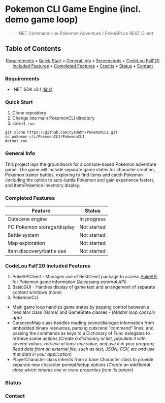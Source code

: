 # Pokemon CLI Game Engine (incl. demo game loop)
> .NET Command-line Pokemon Adventure / PokeAPI.co REST Client

## Table of Contents
<p align="center">
  <a href="#requirements">Requirements</a> •
  <a href="#quick-start">Quick Start</a> •
  <a href="#general-info">General Info</a> •
  <a href="#screenshots">Screenshots</a> •
  <a href="#codelou-fall20-included-features">CodeLou Fall'20 Included Features</a> •
  <a href="#completed-features">Completed Features</a> •
  <a href="#credits">Credits</a> •
  <a href="#status">Status</a> •
  <a href="#contact">Contact</a>
</p>

### Requirements
* .NET SDK v3.1 [(link)](https://dotnet.microsoft.com/download/dotnet-core/3.1)

### Quick Start
1. Clone repository
2. Change into main PokemonCLI directory
3. `dotnet run`
```
git clone https://github.com/cyadehn/PokemonCLI.git
cd pokemon-cli/PokemonCLI/PokemonCLI
dotnet run
```

### General Info
This project lays the groundwork for a console-based Pokemon adventure game. The game will include separate game states for character creation, Pokemon trainer battles, exploring to find items and catch Pokemon (including the option to auto-battle Pokemon and gain experience faster), and item/Pokemon inventory display.

### Completed Features
| Feature | Status |
| -- | -- |
| Cutscene engine | In progress |
| PC Pokemon storage/display | Not started |
| Battle system | Not started |
| Map exploration | Not started |
| Item discovery/battle use | Not started |

### CodeLou Fall'20 Included Features
1. PokeAPIClient - Manages use of RestClient package to access [PokeAPI](https://pokeapi.co/) for Pokemon game information (*Accessing external API*)
2. BasicGUI - Handles display of game text and arrangement of separate content windows (*none*)
3. PokemonCLI
* Main game loop handles game states by passing control between a mediator class (Game) and GameState classes - (*Master loop console app*)
* CutsceneMap class handles reading scene/dialogue information from embedded binary resources, parsing cutscene "command" lines, and passing the commands as keys to a Dictionary of Func<T> delegates to retrieve scene actions (*Create a dictionary or list, populate it with several values, retrieve at least one value, and use it in your program; Read data from an external file, such as text, JSON, CSV, etc and use that data in your application*)
* PlayerCharacter class inherits from a base Character class to provide separate new character prompt/setup options (*Create an additional class which inherits one or more properties from its parent*)


### Status
### Contact

